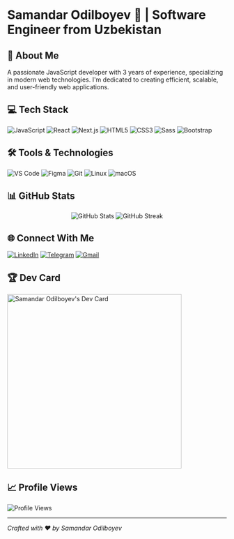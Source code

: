 # Samandar Odilboyev 👋 | Software Engineer from Uzbekistan

## 🚀 About Me

A passionate JavaScript developer with 3 years of experience, specializing in modern web technologies. I'm dedicated to creating efficient, scalable, and user-friendly web applications.

## 💻 Tech Stack

![JavaScript](https://img.shields.io/badge/JavaScript-F7DF1E?style=for-the-badge&logo=javascript&logoColor=black)
![React](https://img.shields.io/badge/React-61DAFB?style=for-the-badge&logo=react&logoColor=black)
![Next.js](https://img.shields.io/badge/Next.js-000000?style=for-the-badge&logo=next.js&logoColor=white)
![HTML5](https://img.shields.io/badge/HTML5-E34F26?style=for-the-badge&logo=html5&logoColor=white)
![CSS3](https://img.shields.io/badge/CSS3-1572B6?style=for-the-badge&logo=css3&logoColor=white)
![Sass](https://img.shields.io/badge/Sass-CC6699?style=for-the-badge&logo=sass&logoColor=white)
![Bootstrap](https://img.shields.io/badge/Bootstrap-7952B3?style=for-the-badge&logo=bootstrap&logoColor=white)

## 🛠️ Tools & Technologies

![VS Code](https://img.shields.io/badge/VS%20Code-0078D4?style=for-the-badge&logo=visual-studio-code&logoColor=white)
![Figma](https://img.shields.io/badge/Figma-F24E1E?style=for-the-badge&logo=figma&logoColor=white)
![Git](https://img.shields.io/badge/Git-F05032?style=for-the-badge&logo=git&logoColor=white)
![Linux](https://img.shields.io/badge/Linux-FCC624?style=for-the-badge&logo=linux&logoColor=black)
![macOS](https://img.shields.io/badge/macOS-000000?style=for-the-badge&logo=apple&logoColor=white)

## 📊 GitHub Stats

<p align="center">
  <img src="https://github-readme-stats.vercel.app/api?username=odilboyev&show_icons=true&theme=radical" alt="GitHub Stats" />
  <img src="https://github-readme-streak-stats.herokuapp.com/?user=odilboyev&theme=radical" alt="GitHub Streak" />
</p>

## 🌐 Connect With Me

[![LinkedIn](https://img.shields.io/badge/LinkedIn-0077B5?style=for-the-badge&logo=linkedin&logoColor=white)](https://www.linkedin.com/in/webius)
[![Telegram](https://img.shields.io/badge/Telegram-2CA5E0?style=for-the-badge&logo=telegram&logoColor=white)](https://t.me/webius_dev)
[![Gmail](https://img.shields.io/badge/Gmail-D14836?style=for-the-badge&logo=gmail&logoColor=white)](mailto:mailto@samandar.us)

## 🏆 Dev Card

<a href="https://app.daily.dev/webius">
  <img src="https://api.daily.dev/devcards/16b2875896a64b6b953c757ec934d0d5.png?r=lkt" width="400" alt="Samandar Odilboyev's Dev Card"/>
</a>

## 📈 Profile Views

![Profile Views](https://komarev.com/ghpvc/?username=webius&color=blueviolet&style=flat-square)

---

*Crafted with ❤️ by Samandar Odilboyev*
